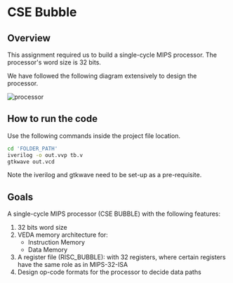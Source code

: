 # CSE Bubble

## Overview

This assignment required us to build a single-cycle MIPS processor. The processor's word size is 32 bits.<br/>

We have followed the following diagram extensively to design the processor.

![processor](https://github.com/quantum2409/CS220/assets/98262532/d9ae0fb8-945f-4d5e-b95b-81fc0970a042)

## How to run the code

Use the following commands inside the project file location.

```bash
cd 'FOLDER_PATH'
iverilog -o out.vvp tb.v
gtkwave out.vcd
```

Note the iverilog and gtkwave need to be set-up as a pre-requisite.

## Goals

A single-cycle MIPS processor (CSE BUBBLE) with the following features:
<ol>
  <li>32 bits word size</li>
  <li>VEDA memory architecture for: <ul>
    <li>Instruction Memory</li>
    <li>Data Memory</li>
  </ul></li>
  <li>A register file (RISC_BUBBLE): with 32 registers, where certain registers have the same role as in MIPS-32-ISA</li>
  <li>Design op-code formats for the processor to decide data paths</li>
</ol>
